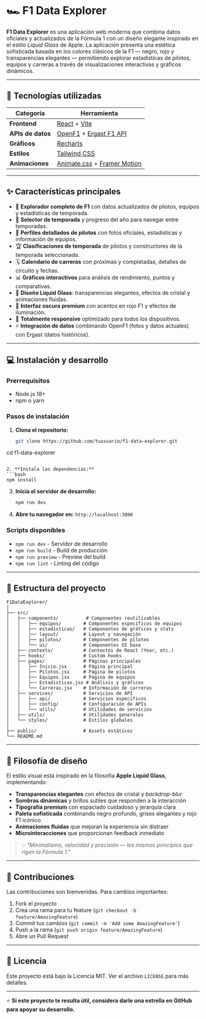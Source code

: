# 🏎️ F1 Data Explorer

**F1 Data Explorer** es una aplicación web moderna que combina datos oficiales y actualizados de la Fórmula 1 con un diseño elegante inspirado en el estilo *Liquid Glass* de Apple. La aplicación presenta una estética sofisticada basada en los colores clásicos de la F1 — negro, rojo y transparencias elegantes — permitiendo explorar estadísticas de pilotos, equipos y carreras a través de visualizaciones interactivas y gráficos dinámicos.

---

## 🚀 Tecnologías utilizadas

| Categoría          | Herramienta                                               |
| ------------------ | --------------------------------------------------------- |
| **Frontend**       | [React](https://react.dev/) + [Vite](https://vitejs.dev/) |
| **APIs de datos** | [OpenF1](https://openf1.org/) + [Ergast F1 API](http://ergast.com/mrd/) |
| **Gráficos**       | [Recharts](https://recharts.org/en-US/)                   |
| **Estilos**        | [Tailwind CSS](https://tailwindcss.com/)                  |
| **Animaciones**    | [Animate.css](https://animate.style/) + [Framer Motion](https://www.framer.com/motion/) |

---

## ✨ Características principales

* 🏁 **Explorador completo de F1** con datos actualizados de pilotos, equipos y estadísticas de temporada.
* 📅 **Selector de temporada** y progreso del año para navegar entre temporadas.
* 👤 **Perfiles detallados de pilotos** con fotos oficiales, estadísticas y información de equipos.
* 🏆 **Clasificaciones de temporada** de pilotos y constructores de la temporada seleccionada.
* 🗓️ **Calendario de carreras** con próximas y completadas, detalles de circuito y fechas.
* 📊 **Gráficos interactivos** para análisis de rendimiento, puntos y comparativas.
* 🧊 **Diseño Liquid Glass**: transparencias elegantes, efectos de cristal y animaciones fluidas.
* 🌙 **Interfaz oscura premium** con acentos en rojo F1 y efectos de iluminación.
* 📱 **Totalmente responsive** optimizado para todos los dispositivos.
* ⚡ **Integración de datos** combinando OpenF1 (fotos y datos actuales) con Ergast (datos históricos).

---

## 💻 Instalación y desarrollo

### Prerrequisitos
- Node.js 18+ 
- npm o yarn

### Pasos de instalación

1. **Clona el repositorio:**
   ```bash
   git clone https://github.com/tuusuario/f1-data-explorer.git
cd f1-data-explorer
   ```

2. **Instala las dependencias:**
   ```bash
   npm install
   ```

3. **Inicia el servidor de desarrollo:**
   ```bash
   npm run dev
   ```

4. **Abre tu navegador en:** `http://localhost:3000`

### Scripts disponibles
- `npm run dev` - Servidor de desarrollo
- `npm run build` - Build de producción
- `npm run preview` - Preview del build
- `npm run lint` - Linting del código

---

## 🧩 Estructura del proyecto

```
F1DataExplorer/
│
├── src/
│   ├── components/          # Componentes reutilizables
│   │   ├── equipos/        # Componentes específicos de equipos
│   │   ├── estadisticas/   # Componentes de gráficos y stats
│   │   ├── layout/         # Layout y navegación
│   │   ├── pilotos/        # Componentes de pilotos
│   │   └── ui/             # Componentes UI base
│   ├── contexts/           # Contextos de React (Year, etc.)
│   ├── hooks/              # Custom hooks
│   ├── pages/              # Páginas principales
│   │   ├── Inicio.jsx      # Página principal
│   │   ├── Pilotos.jsx     # Página de pilotos
│   │   ├── Equipos.jsx     # Página de equipos
│   │   ├── Estadisticas.jsx # Análisis y gráficos
│   │   └── Carreras.jsx    # Información de carreras
│   ├── services/           # Servicios de API
│   │   ├── api/            # Servicios específicos
│   │   ├── config/         # Configuración de APIs
│   │   └── utils/          # Utilidades de servicios
│   ├── utils/              # Utilidades generales
│   └── styles/             # Estilos globales
│
├── public/                 # Assets estáticos
└── README.md
```

---

## 🎨 Filosofía de diseño

El estilo visual está inspirado en la filosofía **Apple Liquid Glass**, implementando:

* **Transparencias elegantes** con efectos de cristal y *backdrop-blur*
* **Sombras dinámicas** y brillos sutiles que responden a la interacción
* **Tipografía premium** con espaciado cuidadoso y jerarquía clara
* **Paleta sofisticada** combinando negro profundo, grises elegantes y rojo F1 icónico
* **Animaciones fluidas** que mejoran la experiencia sin distraer
* **Microinteracciones** que proporcionan feedback inmediato

> 💡 *"Minimalismo, velocidad y precisión — los mismos principios que rigen la Fórmula 1."*

---



## 🤝 Contribuciones

Las contribuciones son bienvenidas. Para cambios importantes:

1. Fork el proyecto
2. Crea una rama para tu feature (`git checkout -b feature/AmazingFeature`)
3. Commit tus cambios (`git commit -m 'Add some AmazingFeature'`)
4. Push a la rama (`git push origin feature/AmazingFeature`)
5. Abre un Pull Request

---

## 📄 Licencia

Este proyecto está bajo la Licencia MIT. Ver el archivo `LICENSE` para más detalles.

---

⭐ **Si este proyecto te resulta útil, considera darle una estrella en GitHub para apoyar su desarrollo.**
